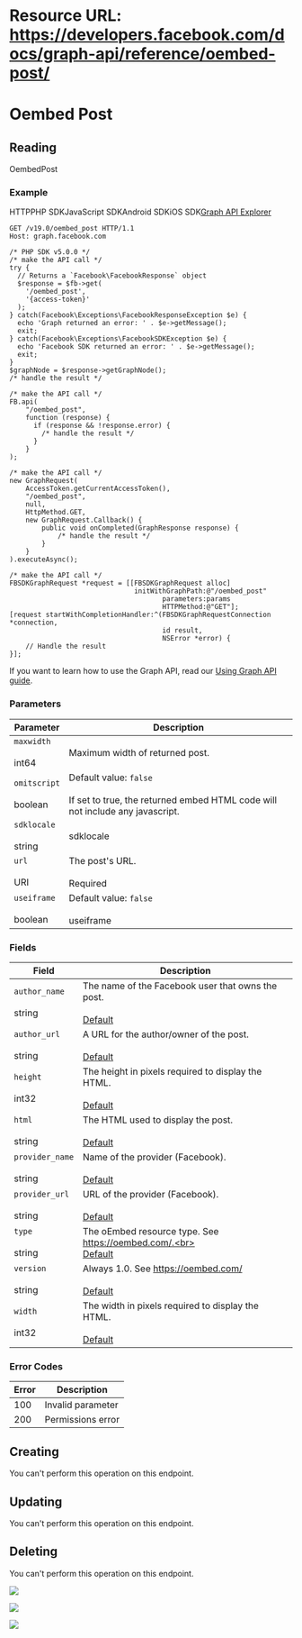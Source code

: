 # Resource URL: https://developers.facebook.com/docs/graph-api/reference/oembed-post/
Oembed Post
===========

Reading
-------

OembedPost

### Example

HTTPPHP SDKJavaScript SDKAndroid SDKiOS SDK[Graph API Explorer](https://developers.facebook.com/tools/explorer/?method=GET&path=oembed_post&version=v19.0)

    GET /v19.0/oembed_post HTTP/1.1
    Host: graph.facebook.com

    /* PHP SDK v5.0.0 */
    /* make the API call */
    try {
      // Returns a `Facebook\FacebookResponse` object
      $response = $fb->get(
        '/oembed_post',
        '{access-token}'
      );
    } catch(Facebook\Exceptions\FacebookResponseException $e) {
      echo 'Graph returned an error: ' . $e->getMessage();
      exit;
    } catch(Facebook\Exceptions\FacebookSDKException $e) {
      echo 'Facebook SDK returned an error: ' . $e->getMessage();
      exit;
    }
    $graphNode = $response->getGraphNode();
    /* handle the result */

    /* make the API call */
    FB.api(
        "/oembed_post",
        function (response) {
          if (response && !response.error) {
            /* handle the result */
          }
        }
    );

    /* make the API call */
    new GraphRequest(
        AccessToken.getCurrentAccessToken(),
        "/oembed_post",
        null,
        HttpMethod.GET,
        new GraphRequest.Callback() {
            public void onCompleted(GraphResponse response) {
                /* handle the result */
            }
        }
    ).executeAsync();

    /* make the API call */
    FBSDKGraphRequest *request = [[FBSDKGraphRequest alloc]
                                   initWithGraphPath:@"/oembed_post"
                                          parameters:params
                                          HTTPMethod:@"GET"];
    [request startWithCompletionHandler:^(FBSDKGraphRequestConnection *connection,
                                          id result,
                                          NSError *error) {
        // Handle the result
    }];

If you want to learn how to use the Graph API, read our [Using Graph API guide](https://developers.facebook.com/docs/graph-api/using-graph-api/).

### Parameters

| Parameter | Description |
| --- | --- |
| `maxwidth`<br><br>int64 | Maximum width of returned post. |
| `omitscript`<br><br>boolean | Default value: `false`<br><br>If set to true, the returned embed HTML code will not include any javascript. |
| `sdklocale`<br><br>string | sdklocale |
| `url`<br><br>URI | The post's URL.<br><br>Required |
| `useiframe`<br><br>boolean | Default value: `false`<br><br>useiframe |

### Fields

| Field | Description |
| --- | --- |
| `author_name`<br><br>string | The name of the Facebook user that owns the post.<br><br>[Default](https://developers.facebook.com/docs/graph-api/using-graph-api/#fields) |
| `author_url`<br><br>string | A URL for the author/owner of the post.<br><br>[Default](https://developers.facebook.com/docs/graph-api/using-graph-api/#fields) |
| `height`<br><br>int32 | The height in pixels required to display the HTML.<br><br>[Default](https://developers.facebook.com/docs/graph-api/using-graph-api/#fields) |
| `html`<br><br>string | The HTML used to display the post.<br><br>[Default](https://developers.facebook.com/docs/graph-api/using-graph-api/#fields) |
| `provider_name`<br><br>string | Name of the provider (Facebook).<br><br>[Default](https://developers.facebook.com/docs/graph-api/using-graph-api/#fields) |
| `provider_url`<br><br>string | URL of the provider (Facebook).<br><br>[Default](https://developers.facebook.com/docs/graph-api/using-graph-api/#fields) |
| `type`<br><br>string | The oEmbed resource type. See https://oembed.com/.<br><br>[Default](https://developers.facebook.com/docs/graph-api/using-graph-api/#fields) |
| `version`<br><br>string | Always 1.0. See https://oembed.com/<br><br>[Default](https://developers.facebook.com/docs/graph-api/using-graph-api/#fields) |
| `width`<br><br>int32 | The width in pixels required to display the HTML.<br><br>[Default](https://developers.facebook.com/docs/graph-api/using-graph-api/#fields) |

### Error Codes

| Error | Description |
| --- | --- |
| 100 | Invalid parameter |
| 200 | Permissions error |

Creating
--------

You can't perform this operation on this endpoint.

Updating
--------

You can't perform this operation on this endpoint.

Deleting
--------

You can't perform this operation on this endpoint.

![](https://www.facebook.com/tr?id=675141479195042&ev=PageView&noscript=1)

![](https://www.facebook.com/tr?id=574561515946252&ev=PageView&noscript=1)

![](https://www.facebook.com/tr?id=1754628768090156&ev=PageView&noscript=1)